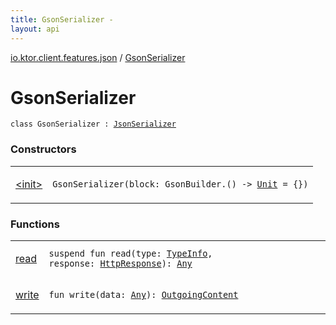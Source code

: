 ```yaml
---
title: GsonSerializer - 
layout: api
---
```


<div class='api-docs-breadcrumbs'><a href="../index.html">io.ktor.client.features.json</a> / <a href="./index.html">GsonSerializer</a></div>

# GsonSerializer

<div class="signature"><code><span class="keyword">class </span><span class="identifier">GsonSerializer</span>&nbsp;<span class="symbol">:</span>&nbsp;<a href="../-json-serializer/index.html"><span class="identifier">JsonSerializer</span></a></code></div>

### Constructors

<table class="api-docs-table">
<tbody>
<tr>
<td markdown="1">

<a href="-init-.html">&lt;init&gt;</a>


</td>
<td markdown="1">
<div class="signature"><code><span class="identifier">GsonSerializer</span><span class="symbol">(</span><span class="parameterName" id="io.ktor.client.features.json.GsonSerializer$<init>(kotlin.Function1((com.google.gson.GsonBuilder, kotlin.Unit)))/block">block</span><span class="symbol">:</span>&nbsp;<span class="identifier">GsonBuilder</span><span class="symbol">.</span><span class="symbol">(</span><span class="symbol">)</span>&nbsp;<span class="symbol">-&gt;</span>&nbsp;<a href="https://kotlinlang.org/api/latest/jvm/stdlib/kotlin/-unit/index.html"><span class="identifier">Unit</span></a>&nbsp;<span class="symbol">=</span>&nbsp;{}<span class="symbol">)</span></code></div>

</td>
</tr>
</tbody>
</table>

### Functions

<table class="api-docs-table">
<tbody>
<tr>
<td markdown="1">

<a href="read.html">read</a>


</td>
<td markdown="1">
<div class="signature"><code><span class="keyword">suspend</span> <span class="keyword">fun </span><span class="identifier">read</span><span class="symbol">(</span><span class="parameterName" id="io.ktor.client.features.json.GsonSerializer$read(io.ktor.client.call.TypeInfo, io.ktor.client.response.HttpResponse)/type">type</span><span class="symbol">:</span>&nbsp;<a href="../../io.ktor.client.call/-type-info/index.html"><span class="identifier">TypeInfo</span></a><span class="symbol">, </span><span class="parameterName" id="io.ktor.client.features.json.GsonSerializer$read(io.ktor.client.call.TypeInfo, io.ktor.client.response.HttpResponse)/response">response</span><span class="symbol">:</span>&nbsp;<a href="../../io.ktor.client.response/-http-response/index.html"><span class="identifier">HttpResponse</span></a><span class="symbol">)</span><span class="symbol">: </span><a href="https://kotlinlang.org/api/latest/jvm/stdlib/kotlin/-any/index.html"><span class="identifier">Any</span></a></code></div>

</td>
</tr>
<tr>
<td markdown="1">

<a href="write.html">write</a>


</td>
<td markdown="1">
<div class="signature"><code><span class="keyword">fun </span><span class="identifier">write</span><span class="symbol">(</span><span class="parameterName" id="io.ktor.client.features.json.GsonSerializer$write(kotlin.Any)/data">data</span><span class="symbol">:</span>&nbsp;<a href="https://kotlinlang.org/api/latest/jvm/stdlib/kotlin/-any/index.html"><span class="identifier">Any</span></a><span class="symbol">)</span><span class="symbol">: </span><a href="../../io.ktor.http.content/-outgoing-content/index.html"><span class="identifier">OutgoingContent</span></a></code></div>

</td>
</tr>
</tbody>
</table>
